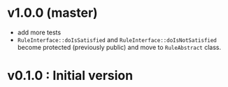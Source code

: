 v1.0.0 (master)
=====
* add more tests
* `RuleInterface::doIsSatisfied` and `RuleInterface::doIsNotSatisfied` become protected (previously public) and move to `RuleAbstract` class.

v0.1.0 : Initial version
=====